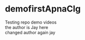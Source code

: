 # demofirstApnaClg
Testing repo demo videos
<br>
the author is Jay here
<br>
changed author again jay
